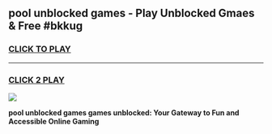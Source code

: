 
## pool unblocked games - Play Unblocked Gmaes & Free #bkkug
<h3>
<a href="https://news.freeplayer.one?title=pool_unblocked_games&ref=24F">CLICK TO PLAY</a></h3>
<hr>

<h3>
<a href="https://news.freeplayer.one?title=pool_unblocked_games&ref=24F">CLICK 2 PLAY</a>
  
</h3>

<a href="https://news.freeplayer.one?title=pool_unblocked_games&ref=24F/"><img src="https://clearcache.store/games.png"></a>


**pool unblocked games games unblocked: Your Gateway to Fun and Accessible Online Gaming**
